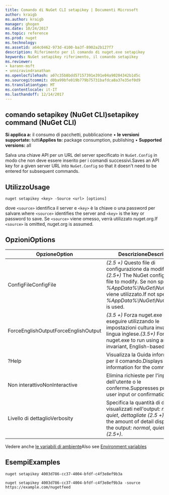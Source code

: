 ```yaml
---
title: Comando di NuGet CLI setapikey | Documenti Microsoft
author: kraigb
ms.author: kraigb
manager: ghogen
ms.date: 10/24/2017
ms.topic: reference
ms.prod: nuget
ms.technology: 
ms.assetid: a64c0462-973d-4100-ba3f-8902a2b127f7
description: Riferimento per il comando di nuget.exe setapikey
keywords: NuGet setapikey riferimento, il comando setapikey
ms.reviewer:
- karann-msft
- unniravindranathan
ms.openlocfilehash: a07c35b8bdd57157391e391e04a90204342b1d5c
ms.sourcegitcommit: d0ba99bfe019b779b75731bafdca8a37e35ef0d9
ms.translationtype: MT
ms.contentlocale: it-IT
ms.lasthandoff: 12/14/2017
---
```

## <a name="setapikey-command-nuget-cli"></a><span data-ttu-id="f1cb2-104">comando setapikey (NuGet CLI)</span><span class="sxs-lookup"><span data-stu-id="f1cb2-104">setapikey command (NuGet CLI)</span></span>

<span data-ttu-id="f1cb2-105">**Si applica a:** il consumo di pacchetti, pubblicazione &bullet; **le versioni supportate:** tutti</span><span class="sxs-lookup"><span data-stu-id="f1cb2-105">**Applies to:** package consumption, publishing &bullet; **Supported versions:** all</span></span>

<span data-ttu-id="f1cb2-106">Salva una chiave API per un URL del server specificato in `NuGet.Config` in modo che non deve essere inserito per i comandi successivi.</span><span class="sxs-lookup"><span data-stu-id="f1cb2-106">Saves an API key for a given server URL into `NuGet.Config` so that it doesn't need to be entered for subsequent commands.</span></span>

## <a name="usage"></a><span data-ttu-id="f1cb2-107">Utilizzo</span><span class="sxs-lookup"><span data-stu-id="f1cb2-107">Usage</span></span>

```
nuget setapikey <key> -Source <url> [options]
```

<span data-ttu-id="f1cb2-108">dove `<source>` identifica il server e `<key>` è la chiave o una password per salvare.</span><span class="sxs-lookup"><span data-stu-id="f1cb2-108">where `<source>` identifies the server and `<key>` is the key or password to save.</span></span> <span data-ttu-id="f1cb2-109">Se `<source>` viene omesso, verrà utilizzato nuget.org.</span><span class="sxs-lookup"><span data-stu-id="f1cb2-109">If `<source>` is omitted, nuget.org is assumed.</span></span>

## <a name="options"></a><span data-ttu-id="f1cb2-110">Opzioni</span><span class="sxs-lookup"><span data-stu-id="f1cb2-110">Options</span></span>

| <span data-ttu-id="f1cb2-111">Opzione</span><span class="sxs-lookup"><span data-stu-id="f1cb2-111">Option</span></span> | <span data-ttu-id="f1cb2-112">Descrizione</span><span class="sxs-lookup"><span data-stu-id="f1cb2-112">Description</span></span> |
| --- | --- |
| <span data-ttu-id="f1cb2-113">ConfigFile</span><span class="sxs-lookup"><span data-stu-id="f1cb2-113">ConfigFile</span></span> | <span data-ttu-id="f1cb2-114">*(2.5 +)*  Questo file di configurazione da modificare.</span><span class="sxs-lookup"><span data-stu-id="f1cb2-114">*(2.5+)* The NuGet configuration file to modify.</span></span> <span data-ttu-id="f1cb2-115">Se non specificato, *%AppData%\NuGet\NuGet.Config* viene utilizzato.</span><span class="sxs-lookup"><span data-stu-id="f1cb2-115">If not specified, *%AppData%\NuGet\NuGet.Config* is used.</span></span> |
| <span data-ttu-id="f1cb2-116">ForceEnglishOutput</span><span class="sxs-lookup"><span data-stu-id="f1cb2-116">ForceEnglishOutput</span></span> | <span data-ttu-id="f1cb2-117">*(3.5 +)*  Forza nuget.exe per eseguire utilizzando le impostazioni cultura invariante, in lingua inglese.</span><span class="sxs-lookup"><span data-stu-id="f1cb2-117">*(3.5+)* Forces nuget.exe to run using an invariant, English-based culture.</span></span> |
| <span data-ttu-id="f1cb2-118">?</span><span class="sxs-lookup"><span data-stu-id="f1cb2-118">Help</span></span> | <span data-ttu-id="f1cb2-119">Visualizza la Guida informazioni per il comando.</span><span class="sxs-lookup"><span data-stu-id="f1cb2-119">Displays help information for the command.</span></span> |
| <span data-ttu-id="f1cb2-120">Non interattivo</span><span class="sxs-lookup"><span data-stu-id="f1cb2-120">NonInteractive</span></span> | <span data-ttu-id="f1cb2-121">Elimina richieste per l'input dell'utente o le conferme.</span><span class="sxs-lookup"><span data-stu-id="f1cb2-121">Suppresses prompts for user input or confirmations.</span></span> |
| <span data-ttu-id="f1cb2-122">Livello di dettaglio</span><span class="sxs-lookup"><span data-stu-id="f1cb2-122">Verbosity</span></span> | <span data-ttu-id="f1cb2-123">Specifica la quantità di dettagli visualizzati nell'output: *normale*, *quiet*, *dettagliate (2.5 +)*.</span><span class="sxs-lookup"><span data-stu-id="f1cb2-123">Specifies the amount of detail displayed in the output: *normal*, *quiet*, *detailed (2.5+)*.</span></span> |

<span data-ttu-id="f1cb2-124">Vedere anche [le variabili di ambiente](cli-ref-environment-variables.md)</span><span class="sxs-lookup"><span data-stu-id="f1cb2-124">Also see [Environment variables](cli-ref-environment-variables.md)</span></span>

## <a name="examples"></a><span data-ttu-id="f1cb2-125">Esempi</span><span class="sxs-lookup"><span data-stu-id="f1cb2-125">Examples</span></span>

```
nuget setapikey 4003d786-cc37-4004-bfdf-c4f3e8ef9b3a

nuget setapikey 4003d786-cc37-4004-bfdf-c4f3e8ef9b3a -source https://example.com/nugetfeed
```

